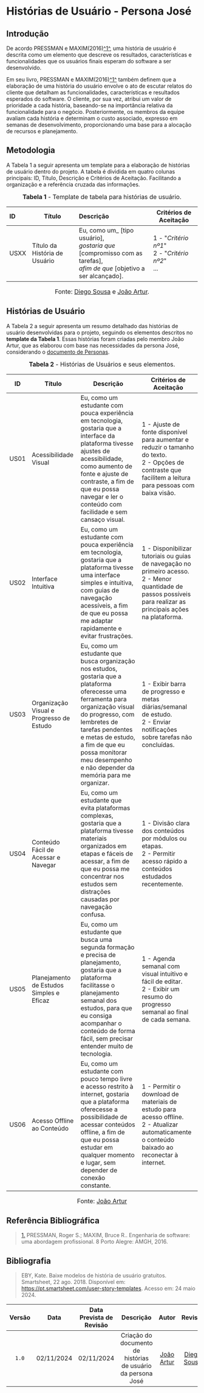 # Histórias de Usuário - Persona José

## <a> Introdução </a>

De acordo PRESSMAN e MAXIM(2016)<a id="anchor_1" href="#REF1">^1^</a>, uma história de usuário é descrita como um elemento que descreve os resultados, características e funcionalidades que os usuários finais esperam do software a ser desenvolvido.

Em seu livro, PRESSMAN e MAXIM(2016)<a id="anchor_1" href="#REF1">^1^</a> também definem que a elaboração de uma história do usuário envolve o ato de escutar relatos do cliente que detalham as funcionalidades, características e resultados esperados do software. O cliente, por sua vez, atribui um valor de prioridade a cada história, baseando-se na importância relativa da funcionalidade para o negócio. Posteriormente, os membros da equipe avaliam cada história e determinam o custo associado, expresso em semanas de desenvolvimento, proporcionando uma base para a alocação de recursos e planejamento.

## <a> Metodologia </a>

A Tabela 1 a seguir apresenta um template para a elaboração de histórias de usuário dentro do projeto. A tabela é dividida em quatro colunas principais: ID, Título, Descrição e Critérios de Aceitação. Facilitando a organização e a referência cruzada das informações.

<center>

<font size="3"><p style="text-align: center"><b>Tabela 1</b> - Template de tabela para histórias de usuário.</p></font>

| **ID**|**Título** |**Descrição** | **Critérios de Aceitação** | 
| :-----|-- |:--------|------------------------------ | 
| USXX  |Título da História de Usuário|Eu, como um_ [tipo usuário],<br> _gostaria que_ [compromisso com as tarefas], <br> _afim de que_ [objetivo a ser alcançado].|<a>1</a> - "*Critério nº1*" <br> <a>2</a> - "*Critério nº2*" <br>... |

<font size="3">Fonte: [Diego Sousa](https://github.com/DiegoSousaLeite) e [João Artur](https://github.com/joao-artl).</font>

</center>

## <a> Histórias de Usuário </a>

A Tabela 2 a seguir apresenta um resumo detalhado das histórias de usuário desenvolvidas para o projeto, seguindo os elementos descritos no **template da Tabela 1**. Essas histórias foram criadas pelo membro João Artur, que as elaborou com base nas necessidades da persona José, considerando o [documento de Personas]().

<center>

<font size="3"><p style="text-align: center"><b>Tabela 2</b> - Histórias de Usuários e seus elementos.</p></font>

| **ID** | **Título**| **Descrição** | **Critérios de Aceitação**|
|--------|-----------------|------------|------------|
| US01   | Acessibilidade Visual    | Eu, como um estudante com pouca experiência em tecnologia, gostaria que a interface da plataforma tivesse ajustes de acessibilidade, como aumento de fonte e ajuste de contraste, a fim de que eu possa navegar e ler o conteúdo com facilidade e sem cansaço visual.     | <a>1</a> - Ajuste de fonte disponível para aumentar e reduzir o tamanho do texto.<br><a>2</a> - Opções de contraste que facilitem a leitura para pessoas com baixa visão.   |
| US02   | Interface Intuitiva   | Eu, como um estudante com pouca experiência em tecnologia, gostaria que a plataforma tivesse uma interface simples e intuitiva, com guias de navegação acessíveis, a fim de que eu possa me adaptar rapidamente e evitar frustrações.| <a>1</a> - Disponibilizar tutoriais ou guias de navegação no primeiro acesso.<br><a>2</a> - Menor quantidade de passos possíveis para realizar as principais ações na plataforma.   |
| US03   | Organização Visual e Progresso de Estudo | Eu, como um estudante que busca organização nos estudos, gostaria que a plataforma oferecesse uma ferramenta para organização visual do progresso, com lembretes de tarefas pendentes e metas de estudo, a fim de que eu possa monitorar meu desempenho e não depender da memória para me organizar.  | <a>1</a> - Exibir barra de progresso e metas diárias/semanal de estudo.<br><a>2</a> - Enviar notificações sobre tarefas não concluídas.   |
| US04   | Conteúdo Fácil de Acessar e Navegar    | Eu, como um estudante que evita plataformas complexas, gostaria que a plataforma tivesse materiais organizados em etapas e fáceis de acessar, a fim de que eu possa me concentrar nos estudos sem distrações causadas por navegação confusa.   | <a>1</a> - Divisão clara dos conteúdos por módulos ou etapas.<br><a>2</a> - Permitir acesso rápido a conteúdos estudados recentemente.              |
| US05   | Planejamento de Estudos Simples e Eficaz | Eu, como um estudante que busca uma segunda formação e precisa de planejamento, gostaria que a plataforma facilitasse o planejamento semanal dos estudos, para que eu consiga acompanhar o conteúdo de forma fácil, sem precisar entender muito de tecnologia. | <a>1</a> - Agenda semanal com visual intuitivo e fácil de editar.<br><a>2</a> - Exibir um resumo do progresso semanal ao final de cada semana.                                                                                               |
| US06   | Acesso Offline ao Conteúdo | Eu, como um estudante com pouco tempo livre e acesso restrito à internet, gostaria que a plataforma oferecesse a possibilidade de acessar conteúdos offline, a fim de que eu possa estudar em qualquer momento e lugar, sem depender de conexão constante.| <a>1</a> - Permitir o download de materiais de estudo para acesso offline.<br><a>2</a> - Atualizar automaticamente o conteúdo baixado ao reconectar à internet.|

<font size="3">Fonte: [João Artur](https://github.com/joao-artl)</font>

</center>

## <a>Referência Bibliográfica</a>
> <a id="REF1" href="#anchor_1">1.</a> PRESSMAN, Roger S.; MAXIM, Bruce R.. Engenharia de software: uma abordagem profissional. 8 Porto Alegre: AMGH, 2016.

## <a>Bibliografia</a>

> EBY, Kate. Baixe modelos de história de usuário gratuitos. Smartsheet, 22 ago. 2018. Disponível em: <https://pt.smartsheet.com/user-story-templates>. Acesso em: 24 maio 2024.

| Versão | Data | Data Prevista de Revisão | Descrição | Autor | Revisor |
| :------: | :----------: | :-----------: | :-----------: | :---------: | :---------: |
| `1.0` | 02/11/2024 | 02/11/2024 | Criação do documento de histórias de usuário da persona José | [João Artur](https://github.com/joao-artl) | [Diego Sousa](https://github.com/DiegoSousaLeite) |